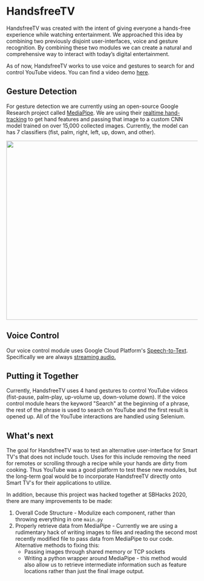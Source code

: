 # HandsfreeTV

HandsfreeTV was created with the intent of giving everyone a hands-free experience while watching entertainment. We approached this idea by combining two previously disjoint user-interfaces, voice and gesture recognition. By combining these two modules we can create a natural and comprehensive way to interact with today’s digital entertainment.

As of now, HandsfreeTV works to use voice and gestures to search for and control YouTube videos. You can find a video demo [here](https://youtu.be/1v2MmMLJ3HA).

## Gesture Detection

For gesture detection we are currently using an open-source Google Research project called [MediaPipe](https://github.com/google/mediapipe). We are using their [realtime hand-tracking](https://ai.googleblog.com/2019/08/on-device-real-time-hand-tracking-with.html) to get hand features and passing that image to a custom CNN model trained on over 15,000 collected images. Currently, the model can has 7 classifiers (fist, palm, right, left, up, down, and other).

<p align="center">
    <img src="gesture_tracking.gif" width="640" height="470"/>
</p>

## Voice Control

Our voice control module uses Google Cloud Platform's [Speech-to-Text](https://cloud.google.com/speech-to-text/). Specifically we are always [streaming audio.](https://cloud.google.com/speech-to-text/docs/streaming-recognize) 

## Putting it Together

Currently, HandsfreeTV uses 4 hand gestures to control YouTube videos (fist-pause, palm-play, up-volume up, down-volume down). If the voice control module hears the keyword "Search" at the beginning of a phrase, the rest of the phrase is used to search on YouTube and the first result is opened up. All of the YouTube interactions are handled using Selenium.

## What's next

The goal for HandsfreeTV was to test an alternative user-interface for Smart TV's that does not include touch. Uses for this include removing the need for remotes or scrolling through a recipe while your hands are dirty from cooking. Thus YouTube was a good platform to test these new modules, but the long-term goal would be to incorporate HandsfreeTV directly onto Smart TV's for their applications to utilize.

In addition, because this project was hacked together at SBHacks 2020, there are many improvements to be made: 
1. Overall Code Structure - Modulize each component, rather than throwing everything in one `main.py`
2. Properly retrieve data from MediaPipe - Currently we are using a rudimentary hack of writing images to files and reading the second most recently modified file to pass data from MediaPipe to our code. Alternative methods to fixing this:
    * Passing images through shared memory or TCP sockets
    * Writing a python wrapper around MediaPipe - this method would also allow us to retrieve intermediate information such as feature locations rather than just the final image output.
